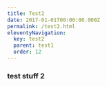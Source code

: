 ```yaml
---
title: Test2
date: 2017-01-01T00:00:00.000Z
permalink: /test2.html
eleventyNavigation:
  key: test2
  parent: test1
  order: 12
---
```

### test stuff 2